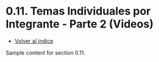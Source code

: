 # 0.11. Temas Individuales por Integrante - Parte 2 (Videos)
- [Volver al índice](/0/0.md)

Sample content for section 0.11.